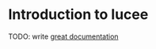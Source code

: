 # Introduction to lucee

TODO: write [great documentation](http://jacobian.org/writing/what-to-write/)
